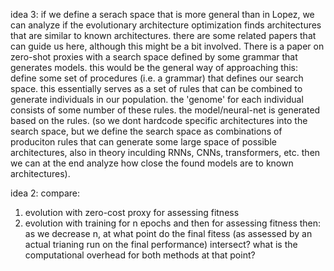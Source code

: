 idea 3:
if we define a serach space that is more general than in Lopez, we can analyze if the evolutionary architecture optimization finds architectures that are similar to known architectures. there are some related papers that can guide us here, although this might be a bit involved. 
There is a paper on zero-shot proxies with a search space defined by some grammar that generates models. this would be the general way of approaching this: define some set of procedures (i.e. a grammar) that defines our search space. this essentially serves as a set of rules that can be combined to generate individuals in our population. the 'genome' for each individual consists of some number of these rules. the model/neural-net is generated based on the rules. (so we dont hardcode
specific architectures into the search space, but we define the search space as combinations of produciton rules that can generate some large space of possible architectures, also in theory inculding RNNs, CNNs, transformers, etc. then we can at the end analyze how close the found models are to known architectures).


idea 2:
compare:
1. evolution with zero-cost proxy for assessing fitness
2. evolution with training for n epochs and then for assessing fitness
then:
as we decrease n, at what point do the final fitess (as assessed by an actual trianing run on the final performance) intersect? what is the computational overhead for both methods at that point?
